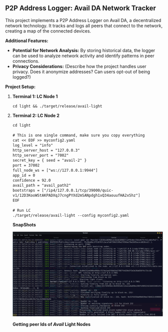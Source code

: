 ## P2P Address Logger: Avail DA Network Tracker

This project implements a P2P Address Logger on Avail DA, a decentralized network technology. It tracks and logs all peers that connect to the network, creating a map of the connected devices.

**Additional Features:**

* **Potential for Network Analysis:** By storing historical data, the logger can be used to analyze network activity and identify patterns in peer connections.
* **Privacy Considerations:** (Describe how the project handles user privacy. Does it anonymize addresses? Can users opt-out of being logged?)

**Project Setup:**

1. **Terminal 1: LC Node 1**

   ```
   cd light && ./target/release/avail-light
   ```

2. **Terminal 2: LC Node 2**

   ```
   cd light

   # This is one single command, make sure you copy everything
   cat << EOF >> myconfig2.yaml
   log_level = "info"
   http_server_host = "127.0.0.3"
   http_server_port = "7002"
   secret_key = { seed = "avail-2" }
   port = 37002
   full_node_ws = ["ws://127.0.0.1:9944"]
   app_id = 0
   confidence = 92.0
   avail_path = "avail_path2"
   bootstraps = ["/ip4/127.0.0.1/tcp/39000/quic-v1/12D3KooWStAKPADXqJ7cngPYXd2mSANpdgh1xQ34aouufHA2xShz"]
   EOF

   # Run LC
   ./target/release/avail-light --config myconfig2.yaml
   ```

    **SnapShots**

   
   <img src="snapshots/2.jpeg" alt="Creating_peerID" width="800px">
   
   **Getting peer Ids of *Avail* Light Nodes**


